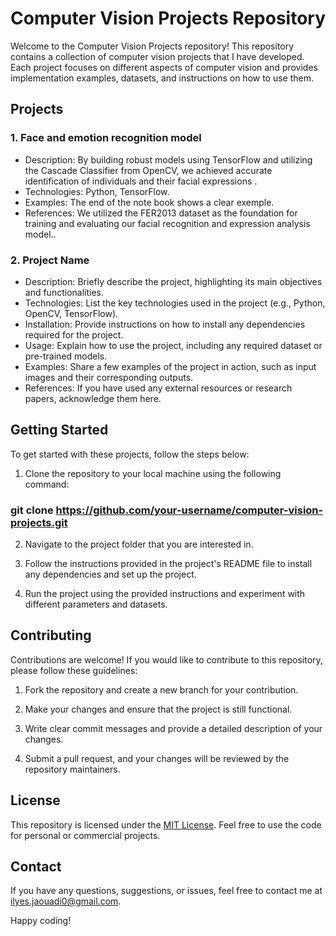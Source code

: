 # Computer Vision Projects Repository

Welcome to the Computer Vision Projects repository! This repository contains a collection of computer vision projects that I have developed. Each project focuses on different aspects of computer vision and provides implementation examples, datasets, and instructions on how to use them.

## Projects

### 1. Face and emotion recognition model

- Description: By building robust models using TensorFlow and utilizing the Cascade
Classifier from OpenCV, we achieved accurate identification of individuals and their
facial expressions .
- Technologies:  Python, TensorFlow.
- Examples: The end of the note book shows a clear exemple.
- References: We utilized the FER2013 dataset as the foundation for training and evaluating our facial recognition and expression analysis model..

### 2. Project Name

- Description: Briefly describe the project, highlighting its main objectives and functionalities.
- Technologies: List the key technologies used in the project (e.g., Python, OpenCV, TensorFlow).
- Installation: Provide instructions on how to install any dependencies required for the project.
- Usage: Explain how to use the project, including any required dataset or pre-trained models.
- Examples: Share a few examples of the project in action, such as input images and their corresponding outputs.
- References: If you have used any external resources or research papers, acknowledge them here.

## Getting Started

To get started with these projects, follow the steps below:

1. Clone the repository to your local machine using the following command:
### git clone https://github.com/your-username/computer-vision-projects.git

2. Navigate to the project folder that you are interested in.

3. Follow the instructions provided in the project's README file to install any dependencies and set up the project.

4. Run the project using the provided instructions and experiment with different parameters and datasets.

## Contributing

Contributions are welcome! If you would like to contribute to this repository, please follow these guidelines:

1. Fork the repository and create a new branch for your contribution.

2. Make your changes and ensure that the project is still functional.

3. Write clear commit messages and provide a detailed description of your changes.

4. Submit a pull request, and your changes will be reviewed by the repository maintainers.

## License

This repository is licensed under the [MIT License](LICENSE). Feel free to use the code for personal or commercial projects.

## Contact

If you have any questions, suggestions, or issues, feel free to contact me at ilyes.jaouadi0@gmail.com.

Happy coding!

